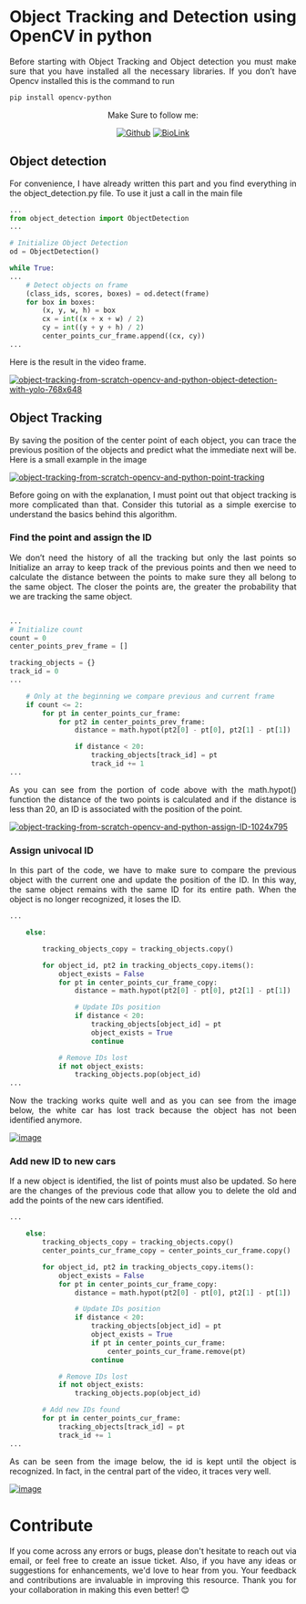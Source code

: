 <div align="justify" markdown="1">

  
# Object Tracking and Detection using OpenCV in python


Before starting with Object Tracking and Object detection you must make sure that you have installed all the necessary libraries. If you don’t have Opencv installed this is the command to run

```bash
pip install opencv-python
```

<div align="center" markdown="1">

Make Sure to follow me:

[![Github](https://img.shields.io/badge/GitHub-100000?style=for-the-badge&logo=github&logoColor=white)](https://github.com/ayush-thakur02)
[![BioLink](https://img.shields.io/badge/bio.link-000000%7D?style=for-the-badge&logo=biolink&logoColor=white)](https://bio.link/ayush_thakur02)

</div>

## Object detection

For convenience, I have already written this part and you find everything in the object_detection.py file. To use it just a call in the main file

```python
...
from object_detection import ObjectDetection
...

# Initialize Object Detection
od = ObjectDetection()

while True:
...
    # Detect objects on frame
    (class_ids, scores, boxes) = od.detect(frame)
    for box in boxes:
        (x, y, w, h) = box
        cx = int((x + x + w) / 2)
        cy = int((y + y + h) / 2)
        center_points_cur_frame.append((cx, cy))
...
```

Here is the result in the video frame.

<a href="https://ibb.co/5xcsHJW"><img src="https://i.ibb.co/7Nyrm0J/object-tracking-from-scratch-opencv-and-python-object-detection-with-yolo-768x648.png" alt="object-tracking-from-scratch-opencv-and-python-object-detection-with-yolo-768x648" border="0"></a>

## Object Tracking
By saving the position of the center point of each object, you can trace the previous position of the objects and predict what the immediate next will be. Here is a small example in the image

<a href="https://ibb.co/fMYj0MV"><img src="https://i.ibb.co/kKgNcKV/object-tracking-from-scratch-opencv-and-python-point-tracking.png" alt="object-tracking-from-scratch-opencv-and-python-point-tracking" border="0"></a>

Before going on with the explanation, I must point out that object tracking is more complicated than that. Consider this tutorial as a simple exercise to understand the basics behind this algorithm. 

### Find the point and assign the ID

We don’t need the history of all the tracking but only the last points so Initialize an array to keep track of the previous points and then we need to calculate the distance between the points to make sure they all belong to the same object. The closer the points are, the greater the probability that we are tracking the same object.

```python

...
# Initialize count
count = 0
center_points_prev_frame = []

tracking_objects = {}
track_id = 0
...

    # Only at the beginning we compare previous and current frame
    if count <= 2:
        for pt in center_points_cur_frame:
            for pt2 in center_points_prev_frame:
                distance = math.hypot(pt2[0] - pt[0], pt2[1] - pt[1])

                if distance < 20:
                    tracking_objects[track_id] = pt
                    track_id += 1
...
```

As you can see from the portion of code above with the math.hypot() function the distance of the two points is calculated and if the distance is less than 20, an ID is associated with the position of the point.

<a href="https://ibb.co/z5KpXD3"><img src="https://i.ibb.co/YWvmcw5/object-tracking-from-scratch-opencv-and-python-assign-ID-1024x795.png" alt="object-tracking-from-scratch-opencv-and-python-assign-ID-1024x795" border="0"></a>

### Assign univocal ID

In this part of the code, we have to make sure to compare the previous object with the current one and update the position of the ID. In this way, the same object remains with the same ID for its entire path. When the object is no longer recognized, it loses the ID.

```python
...

    else:

        tracking_objects_copy = tracking_objects.copy()

        for object_id, pt2 in tracking_objects_copy.items():
            object_exists = False
            for pt in center_points_cur_frame_copy:
                distance = math.hypot(pt2[0] - pt[0], pt2[1] - pt[1])

                # Update IDs position
                if distance < 20:
                    tracking_objects[object_id] = pt
                    object_exists = True
                    continue

            # Remove IDs lost
            if not object_exists:
                tracking_objects.pop(object_id)
...
```

Now the tracking works quite well and as you can see from the image below, the white car has lost track because the object has not been identified anymore.

<a href="https://ibb.co/tLmyhm9"><img src="https://i.ibb.co/kmHYyHt/image.png" alt="image" border="0"></a>


### Add new ID to new cars

If a new object is identified, the list of points must also be updated. So here are the changes of the previous code that allow you to delete the old and add the points of the new cars identified.

```python
...

    else:
        tracking_objects_copy = tracking_objects.copy()
        center_points_cur_frame_copy = center_points_cur_frame.copy()

        for object_id, pt2 in tracking_objects_copy.items():
            object_exists = False
            for pt in center_points_cur_frame_copy:
                distance = math.hypot(pt2[0] - pt[0], pt2[1] - pt[1])

                # Update IDs position
                if distance < 20:
                    tracking_objects[object_id] = pt
                    object_exists = True
                    if pt in center_points_cur_frame:
                        center_points_cur_frame.remove(pt)
                    continue

            # Remove IDs lost
            if not object_exists:
                tracking_objects.pop(object_id)

        # Add new IDs found
        for pt in center_points_cur_frame:
            tracking_objects[track_id] = pt
            track_id += 1
...
```

As can be seen from the image below, the id is kept until the object is recognized. In fact, in the central part of the video, it traces very well.

<a href="https://ibb.co/Fn39gbb"><img src="https://i.ibb.co/mSTm6CC/image.png" alt="image" border="0"></a>

# Contribute

If you come across any errors or bugs, please don't hesitate to reach out via email, or feel free to create an issue ticket. Also, if you have any ideas or suggestions for enhancements, we'd love to hear from you. Your feedback and contributions are invaluable in improving this resource. Thank you for your collaboration in making this even better! 😊

</div>
